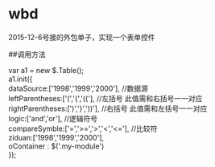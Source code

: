 # wbd
2015-12-6号接的外包单子，实现一个表单控件</br>

##调用方法

var a1 = new $.Table();</br>
        a1.init({</br>
            dataSource:['1998','1999','2000'],   //数据源</br>
            leftParentheses:['(','{','(('],    //左括号       此值需和右括号一一对应</br>
            rightParentheses:[')','}','))'],    //右括号      此值需和左括号一一对应</br>
            logic:['and','or'],   //逻辑符号</br>
            compareSymble:['=','>=','>','<','<='],    //比较符</br>
            ziduan:['1998','1999','2000'],</br>
            oContainer : $('.my-module')</br>
        });</br>
